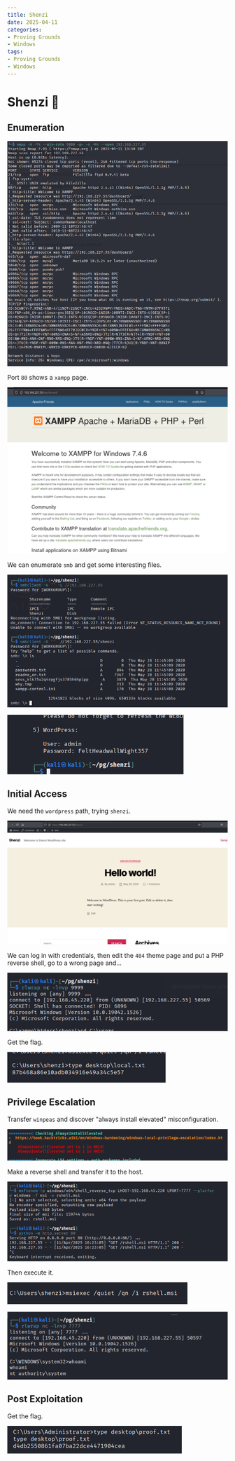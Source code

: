 ```yaml
---
title: Shenzi
date: 2025-04-11
categories:
- Proving Grounds
- Windows
tags:
- Proving Grounds
- Windows
---
```



# Shenzi 🔸
<!-- more -->

## Enumeration

![](../assets/Pasted%20image%2020250411195535.png)

Port `80` shows a `xampp` page.

![](../assets/Pasted%20image%2020250411195212.png)

We can enumerate `smb` and get some interesting files.

![](../assets/Pasted%20image%2020250411223125.png)

![](../assets/Pasted%20image%2020250411223137.png)

## Initial Access

We need the `wordpress` path, trying `shenzi`.

![](../assets/Pasted%20image%2020250411223201.png)

We can log in with credentials, then edit the `404` theme page and put a PHP reverse shell, go to a wrong page and...

![](../assets/Pasted%20image%2020250411223259.png)

Get the flag.

![](../assets/Pasted%20image%2020250411223319.png)

## Privilege Escalation

Transfer `winpeas` and discover "always install elevated" misconfiguration.

![](../assets/Pasted%20image%2020250411223425.png)

Make a reverse shell and transfer it to the host.

![](../assets/Pasted%20image%2020250411223451.png)

Then execute it.

![](../assets/Pasted%20image%2020250411223516.png)

![](../assets/Pasted%20image%2020250411223524.png)

## Post Exploitation

Get the flag.

![](../assets/Pasted%20image%2020250411223539.png)
